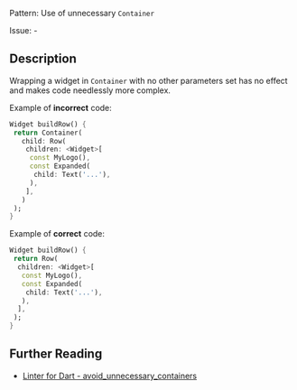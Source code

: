 Pattern: Use of unnecessary `Container`

Issue: -

## Description

Wrapping a widget in `Container` with no other parameters set has no effect and makes code needlessly more complex.

Example of **incorrect** code:
```dart
Widget buildRow() {
 return Container(
   child: Row(
    children: <Widget>[
     const MyLogo(),
     const Expanded(
      child: Text('...'),
     ),
    ],
   )
 );
}
```

Example of **correct** code:
```dart
Widget buildRow() {
 return Row(
  children: <Widget>[
   const MyLogo(),
   const Expanded(
    child: Text('...'),
   ),
  ],
 );
}
```

## Further Reading

* [Linter for Dart - avoid_unnecessary_containers](https://dart-lang.github.io/linter/lints/avoid_unnecessary_containers.html)